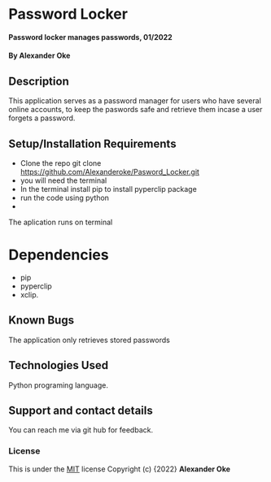 # Password Locker
#### Password locker manages passwords, 01/2022
#### By **Alexander Oke**
## Description
This application serves as a password manager for users who have several online accounts, to keep the paswords safe and retrieve them incase a user forgets a password. 
## Setup/Installation Requirements
* Clone the repo git clone https://github.com/Alexanderoke/Pasword_Locker.git
* you will need the terminal
* In the terminal install pip to install pyperclip package
* run the code using python
* 
The aplication runs on terminal 
# Dependencies
* pip
* pyperclip
* xclip.
## Known Bugs
The application only retrieves stored passwords
## Technologies Used
Python programing language.
## Support and contact details
You can reach me via git hub for feedback.
### License

This is under the [MIT](LICENSE) license
Copyright (c) {2022} **Alexander Oke**